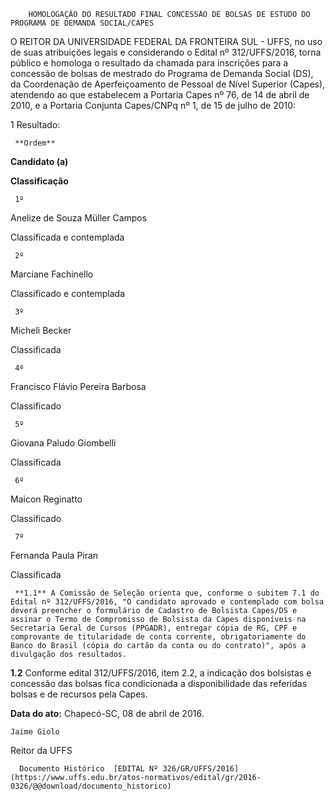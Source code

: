         HOMOLOGAÇÃO DO RESULTADO FINAL CONCESSÃO DE BOLSAS DE ESTUDO DO PROGRAMA DE DEMANDA SOCIAL/CAPES  

O REITOR DA UNIVERSIDADE FEDERAL DA FRONTEIRA SUL - UFFS, no uso de suas atribuições legais e considerando o Edital nº 312/UFFS/2016, torna público e homologa o resultado da chamada para inscrições para a concessão de bolsas de mestrado do Programa de Demanda Social (DS), da Coordenação de Aperfeiçoamento de Pessoal de Nível Superior (Capes), atendendo ao que estabelecem a Portaria Capes nº 76, de 14 de abril de 2010, e a Portaria Conjunta Capes/CNPq nº 1, de 15 de julho de 2010:

 1 Resultado:

     **Ordem**

   **Candidato (a)**

   **Classificação**

     1º

   Anelize de Souza Müller Campos 

   Classificada e contemplada

     2º

   Marciane Fachinello

   Classificado e contemplada

     3º

   Micheli Becker

   Classificada

     4º

   Francisco Flávio Pereira Barbosa

   Classificado

     5º

   Giovana Paludo Giombelli

   Classificada

     6º

   Maicon Reginatto

   Classificado

     7º

   Fernanda Paula Piran

   Classificada

     **1.1** A Comissão de Seleção orienta que, conforme o subitem 7.1 do Edital nº 312/UFFS/2016, "O candidato aprovado e contemplado com bolsa deverá preencher o formulário de Cadastro de Bolsista Capes/DS e assinar o Termo de Compromisso de Bolsista da Capes disponíveis na Secretaria Geral de Cursos (PPGADR), entregar cópia de RG, CPF e comprovante de titularidade de conta corrente, obrigatoriamente do Banco do Brasil (cópia do cartão da conta ou do contrato)", após a divulgação dos resultados.

 **1.2** Conforme edital 312/UFFS/2016, item 2.2, a indicação dos bolsistas e concessão das bolsas fica condicionada a disponibilidade das referidas bolsas e de recursos pela Capes.

  

   **Data do ato:** Chapecó-SC, 08 de abril de 2016.   
 

    Jaime Giolo   
 Reitor da UFFS 

      Documento Histórico  [EDITAL Nº 326/GR/UFFS/2016](https://www.uffs.edu.br/atos-normativos/edital/gr/2016-0326/@@download/documento_historico)     
      